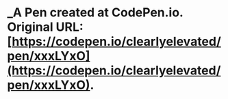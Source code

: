 # _A Pen created at CodePen.io. Original URL: [https://codepen.io/clearlyelevated/pen/xxxLYxO](https://codepen.io/clearlyelevated/pen/xxxLYxO).

 
